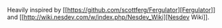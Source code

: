 Heavily inspired by
[[https://github.com/scottferg/Fergulator][Fergulator]] and
[[http://wiki.nesdev.com/w/index.php/Nesdev_Wiki][Nesdev Wiki]].
